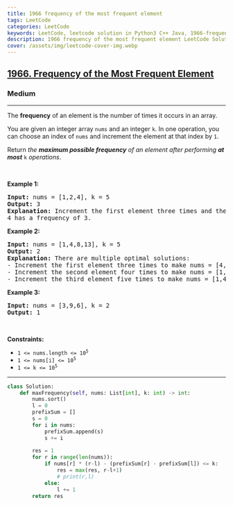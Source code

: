 ```yaml
---
title: 1966 frequency of the most frequent element
tags: LeetCode
categories: LeetCode
keywords: LeetCode, leetcode solution in Python3 C++ Java, 1966-frequency-of-the-most-frequent-element solution
description: 1966 frequency of the most frequent element LeetCode Solution Explained
cover: /assets/img/leetcode-cover-img.webp
---
```





<h2><a href="https://leetcode.com/problems/frequency-of-the-most-frequent-element">1966. Frequency of the Most Frequent Element</a></h2><h3>Medium</h3><hr><p>The <strong>frequency</strong> of an element is the number of times it occurs in an array.</p>

<p>You are given an integer array <code>nums</code> and an integer <code>k</code>. In one operation, you can choose an index of <code>nums</code> and increment the element at that index by <code>1</code>.</p>

<p>Return <em>the <strong>maximum possible frequency</strong> of an element after performing <strong>at most</strong> </em><code>k</code><em> operations</em>.</p>

<p>&nbsp;</p>
<p><strong class="example">Example 1:</strong></p>

<pre>
<strong>Input:</strong> nums = [1,2,4], k = 5
<strong>Output:</strong> 3<strong>
Explanation:</strong> Increment the first element three times and the second element two times to make nums = [4,4,4].
4 has a frequency of 3.</pre>

<p><strong class="example">Example 2:</strong></p>

<pre>
<strong>Input:</strong> nums = [1,4,8,13], k = 5
<strong>Output:</strong> 2
<strong>Explanation:</strong> There are multiple optimal solutions:
- Increment the first element three times to make nums = [4,4,8,13]. 4 has a frequency of 2.
- Increment the second element four times to make nums = [1,8,8,13]. 8 has a frequency of 2.
- Increment the third element five times to make nums = [1,4,13,13]. 13 has a frequency of 2.
</pre>

<p><strong class="example">Example 3:</strong></p>

<pre>
<strong>Input:</strong> nums = [3,9,6], k = 2
<strong>Output:</strong> 1
</pre>

<p>&nbsp;</p>
<p><strong>Constraints:</strong></p>

<ul>
	<li><code>1 &lt;= nums.length &lt;= 10<sup>5</sup></code></li>
	<li><code>1 &lt;= nums[i] &lt;= 10<sup>5</sup></code></li>
	<li><code>1 &lt;= k &lt;= 10<sup>5</sup></code></li>
</ul>


---




```python
class Solution:
    def maxFrequency(self, nums: List[int], k: int) -> int:
        nums.sort()
        l = 0
        prefixSum = []
        s = 0
        for i in nums:
            prefixSum.append(s)
            s += i
        
        res = 1
        for r in range(len(nums)):
            if nums[r] * (r-l) - (prefixSum[r] - prefixSum[l]) <= k:
                res = max(res, r-l+1)
                # print(r,l)
            else:
                l += 1
        return res
```
